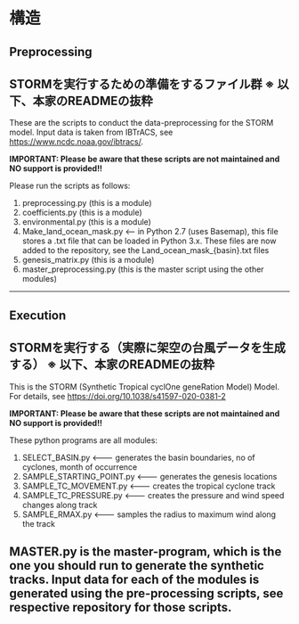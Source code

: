 # 構造
## Preprocessing
STORMを実行するための準備をするファイル群
※ 以下、本家のREADMEの抜粋
---
These are the scripts to conduct the data-preprocessing for the STORM model. Input data is taken from IBTrACS, see https://www.ncdc.noaa.gov/ibtracs/. 

**IMPORTANT: Please be aware that these scripts are not maintained and NO support is provided!!**

Please run the scripts as follows:

1. preprocessing.py (this is a module)
2. coefficients.py  (this is a module)
3. environmental.py (this is a module)
4. Make_land_ocean_mask.py <-- in Python 2.7 (uses Basemap), this file stores a .txt file that can be loaded in Python 3.x. These files are now added to the repository, see the Land_ocean_mask_{basin}.txt files
5. genesis_matrix.py  (this is a module)
6. master_preprocessing.py  (this is the master script using the other modules)
---

## Execution
STORMを実行する（実際に架空の台風データを生成する）
※ 以下、本家のREADMEの抜粋
---
This is the STORM (Synthetic Tropical cyclOne geneRation Model) Model. For details, see https://doi.org/10.1038/s41597-020-0381-2

**IMPORTANT: Please be aware that these scripts are not maintained and NO support is provided!!**

These python programs are all modules:
1. SELECT_BASIN.py <--- generates the basin boundaries, no of cyclones, month of occurrence
2. SAMPLE_STARTING_POINT.py <--- generates the genesis locations
3. SAMPLE_TC_MOVEMENT.py <--- creates the tropical cyclone track
4. SAMPLE_TC_PRESSURE.py <--- creates the pressure and wind speed changes along track
5. SAMPLE_RMAX.py <--- samples the radius to maximum wind along the track

MASTER.py is the master-program, which is the one you should run to generate the synthetic tracks.
Input data for each of the modules is generated using the pre-processing scripts, see respective repository for those scripts.
---